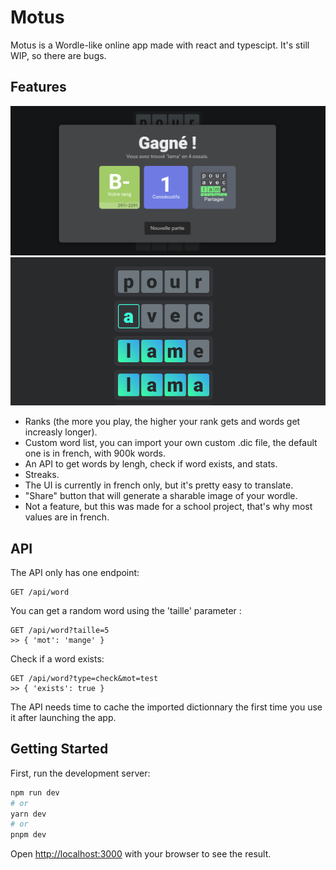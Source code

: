 # Motus
Motus is a Wordle-like online app made with react and typescipt. It's still WIP, so there are bugs.

## Features
![demo1](examples/demo1.png)
![demo2](examples/demo2.png)
- Ranks (the more you play, the higher your rank gets and words get increasly longer).
- Custom word list, you can import your own custom .dic file, the default one is in french, with 900k words.
- An API to get words by lengh, check if word exists, and stats.
- Streaks.
- The UI is currently in french only, but it's pretty easy to translate.
- "Share" button that will generate a sharable image of your wordle.
- Not a feature, but this was made for a school project, that's why most values are in french.

## API
The API only has one endpoint:
```
GET /api/word
```
You can get a random word using the 'taille' parameter :
```
GET /api/word?taille=5
>> { 'mot': 'mange' }
```
Check if a word exists:
```
GET /api/word?type=check&mot=test
>> { 'exists': true }
```
The API needs time to cache the imported dictionnary the first time you use it after launching the app.

## Getting Started

First, run the development server:

```bash
npm run dev
# or
yarn dev
# or
pnpm dev
```

Open [http://localhost:3000](http://localhost:3000) with your browser to see the result.
